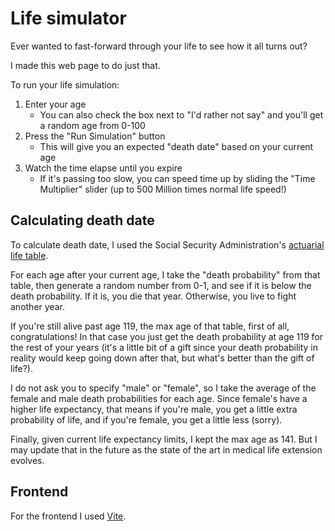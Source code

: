 # Life simulator

Ever wanted to fast-forward through your life to see how it all turns out?

I made this web page to do just that. 

To run your life simulation: 
 1. Enter your age
    - You can also check the box next to "I'd rather not say" and you'll get a random age from 0-100
 2. Press the "Run Simulation" button
    - This will give you an expected "death date" based on your current age
 3. Watch the time elapse until you expire
    - If it's passing too slow, you can speed time up by sliding the "Time Multiplier" slider (up to 500 Million times normal life speed!)

## Calculating death date

To calculate death date, I used the Social Security Administration's [actuarial life table](https://www.ssa.gov/oact/STATS/table4c6.html). 

For each age after your current age, I take the "death probability" from that table, then generate a random number from 0-1, and see if it is below the death probability. If it is, you die that year. Otherwise, you live to fight another year. 

If you're still alive past age 119, the max age of that table, first of all, congratulations! In that case you just get the death probability at age 119 for the rest of your years (it's a little bit of a gift since your death probability in reality would keep going down after that, but what's better than the gift of life?). 

I do not ask you to specify "male" or "female", so I take the average of the female and male death probabilities for each age. Since female's have a higher life expectancy, that means if you're male, you get a little extra probability of life, and if you're female, you get a little less (sorry). 

Finally, given current life expectancy limits, I kept the max age as 141. But I may update that in the future as the state of the art in medical life extension evolves.  

## Frontend

For the frontend I used [Vite](https://vitejs.dev/). 